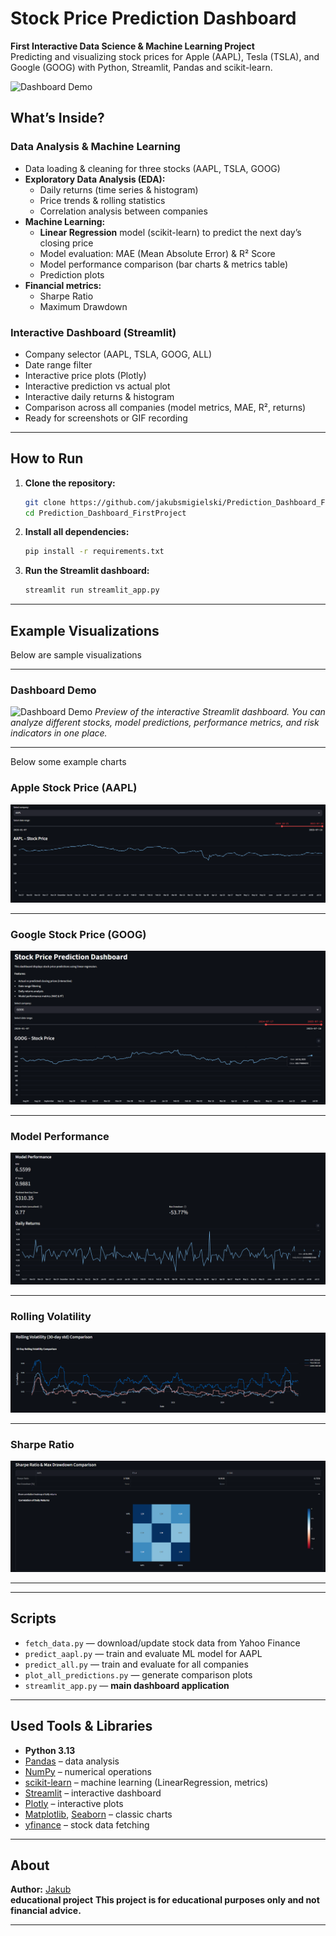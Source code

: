 # Stock Price Prediction Dashboard

**First Interactive Data Science & Machine Learning Project**  
Predicting and visualizing stock prices for Apple (AAPL), Tesla (TSLA), and Google (GOOG) with Python, Streamlit, Pandas and scikit-learn.

![Dashboard Demo](demo_project_dashboard.gif)


## What’s Inside?

### **Data Analysis & Machine Learning**
- Data loading & cleaning for three stocks (AAPL, TSLA, GOOG)  
- **Exploratory Data Analysis (EDA):**
    - Daily returns (time series & histogram)
    - Price trends & rolling statistics
    - Correlation analysis between companies
- **Machine Learning:**  
    - **Linear Regression** model (scikit-learn) to predict the next day’s closing price
    - Model evaluation: MAE (Mean Absolute Error) & R² Score
    - Model performance comparison (bar charts & metrics table)
    - Prediction plots 
- **Financial metrics:**  
    - Sharpe Ratio 
    - Maximum Drawdown 

### **Interactive Dashboard (Streamlit)**
- Company selector (AAPL, TSLA, GOOG, ALL)
- Date range filter
- Interactive price plots (Plotly)
- Interactive prediction vs actual plot
- Interactive daily returns & histogram
- Comparison across all companies (model metrics, MAE, R², returns)
- Ready for screenshots or GIF recording 

---

## How to Run

1. **Clone the repository:**
    ```bash
    git clone https://github.com/jakubsmigielski/Prediction_Dashboard_FirstProject.git
    cd Prediction_Dashboard_FirstProject
    ```

2. **Install all dependencies:**
    ```bash
    pip install -r requirements.txt
    ```

3. **Run the Streamlit dashboard:**
    ```bash
    streamlit run streamlit_app.py
    ```


---

## Example Visualizations

Below are sample visualizations

---

### Dashboard Demo
![Dashboard Demo](demo_project_dashboard.gif)
*Preview of the interactive Streamlit dashboard. You can analyze different stocks, model predictions, performance metrics, and risk indicators in one place.*

---
Below some example charts
### Apple Stock Price (AAPL)
![AAPL Stock Price](APPL_STOCK.png)


---

### Google Stock Price (GOOG)
![GOOG Stock Price](GOOG_STOCK_PRICE.png)


---

### Model Performance
![Model Performance](MODEL_PERFORMANCE.png)


---

### Rolling Volatility
![Rolling Volatility](ROLLING_VOLLATILITY.png)


---

### Sharpe Ratio
![Sharpe Ratio](SHARP_RATIO.png)


---


---

## Scripts

- `fetch_data.py` — download/update stock data from Yahoo Finance
- `predict_aapl.py` — train and evaluate ML model for AAPL
- `predict_all.py` — train and evaluate for all companies
- `plot_all_predictions.py` — generate comparison plots
- `streamlit_app.py` — **main dashboard application**

---

## Used Tools & Libraries

- **Python 3.13**
- [Pandas](https://pandas.pydata.org/) – data analysis
- [NumPy](https://numpy.org/) – numerical operations
- [scikit-learn](https://scikit-learn.org/) – machine learning (LinearRegression, metrics)
- [Streamlit](https://streamlit.io/) – interactive dashboard
- [Plotly](https://plotly.com/python/) – interactive plots
- [Matplotlib](https://matplotlib.org/), [Seaborn](https://seaborn.pydata.org/) – classic charts
- [yfinance](https://github.com/ranaroussi/yfinance) – stock data fetching

---

## About

**Author:** [Jakub](https://github.com/jakubsmigielski)  
**educational project** 
**This project is for educational purposes only and **not** financial advice.**

---


